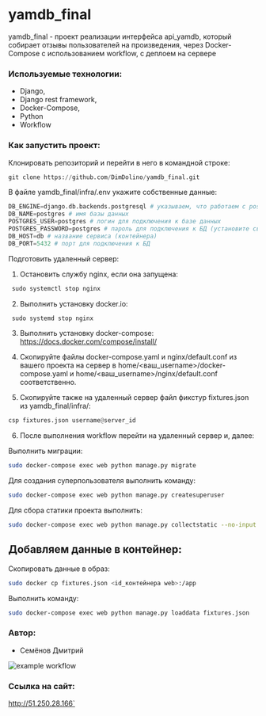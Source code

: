 # yamdb_final
yamdb_final - проект реализации интерфейса api_yamdb, который  собирает отзывы пользователей на произведения, через Docker-Compose с использованием workflow, с деплоем на сервере

### Используемые технологии:

+ Django,
+ Django rest framework,
+ Docker-Compose,
+ Python
+ Workflow

### Как запустить проект:

Клонировать репозиторий и перейти в него в командной строке:

```python
git clone https://github.com/DimDolino/yamdb_final.git
```
В файле yamdb_final/infra/.env укажите собственные данные:

```python
DB_ENGINE=django.db.backends.postgresql # указываем, что работаем с postgresql
DB_NAME=postgres # имя базы данных
POSTGRES_USER=postgres # логин для подключения к базе данных
POSTGRES_PASSWORD=postgres # пароль для подключения к БД (установите свой)
DB_HOST=db # название сервиса (контейнера)
DB_PORT=5432 # порт для подключения к БД
```
Подготовить удаленный сервер:

1. Остановить службу nginx, если она запущена:

```python
 sudo systemctl stop nginx
```
2. Выполнить установку docker.io:

```python
 sudo systemd stop nginx
```
3. Выполнить установку docker-compose:
https://docs.docker.com/compose/install/

4. Скопируйте файлы docker-compose.yaml и nginx/default.conf из вашего проекта на сервер в home/<ваш_username>/docker-compose.yaml и home/<ваш_username>/nginx/default.conf соответственно.

5. Скопируйте также на удаленный сервер файл фикстур fixtures.json из yamdb_final/infra/:

```python
csp fixtures.json username@server_id
```

6. После выполнения workflow перейти на удаленный сервер и, далее:

Выполнить миграции:

```bash
sudo docker-compose exec web python manage.py migrate
```
Для создания суперпользователя выполнить команду:

```bash
sudo docker-compose exec web python manage.py createsuperuser
```
Для сбора статики проекта выполнить:

```bash
sudo docker-compose exec web python manage.py collectstatic --no-input 
```
## Добавляем данные в контейнер:

Скопировать данные в образ:

```bash
sudo docker cp fixtures.json <id_контейнера web>:/app
```


Выполнить команду:
```bash
sudo docker-compose exec web python manage.py loaddata fixtures.json
```
### Автор:

+ Семёнов Дмитрий

![example workflow](https://github.com/dimdolino/yamdb_final/actions/workflows/yamdb_workflow.yml/badge.svg)

### Ссылка на сайт:
http://51.250.28.166`